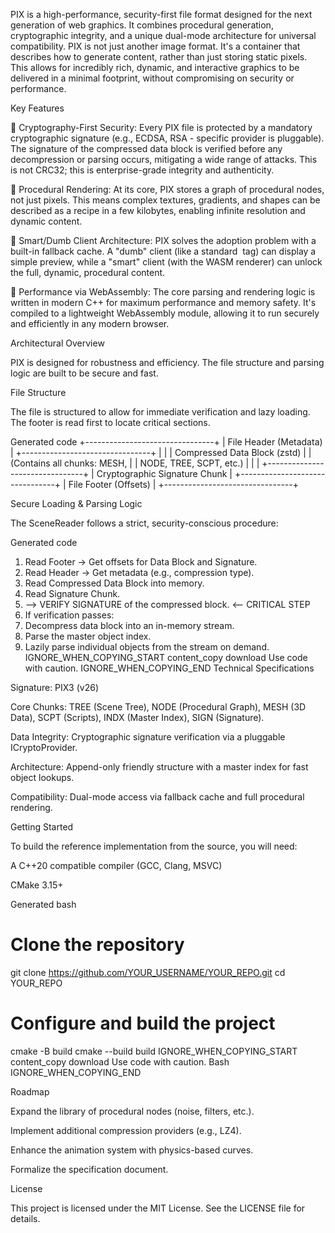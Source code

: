 
PIX is a high-performance, security-first file format designed for the next generation of web graphics. It combines procedural generation, cryptographic integrity, and a unique dual-mode architecture for universal compatibility.
PIX is not just another image format. It's a container that describes how to generate content, rather than just storing static pixels. This allows for incredibly rich, dynamic, and interactive graphics to be delivered in a minimal footprint, without compromising on security or performance.

Key Features

🔐 Cryptography-First Security: Every PIX file is protected by a mandatory cryptographic signature (e.g., ECDSA, RSA - specific provider is pluggable). The signature of the compressed data block is verified before any decompression or parsing occurs, mitigating a wide range of attacks. This is not CRC32; this is enterprise-grade integrity and authenticity.

🧠 Procedural Rendering: At its core, PIX stores a graph of procedural nodes, not just pixels. This means complex textures, gradients, and shapes can be described as a recipe in a few kilobytes, enabling infinite resolution and dynamic content.

🔄 Smart/Dumb Client Architecture: PIX solves the adoption problem with a built-in fallback cache. A "dumb" client (like a standard <img> tag) can display a simple preview, while a "smart" client (with the WASM renderer) can unlock the full, dynamic, procedural content.

🚀 Performance via WebAssembly: The core parsing and rendering logic is written in modern C++ for maximum performance and memory safety. It's compiled to a lightweight WebAssembly module, allowing it to run securely and efficiently in any modern browser.

Architectural Overview

PIX is designed for robustness and efficiency. The file structure and parsing logic are built to be secure and fast.

File Structure

The file is structured to allow for immediate verification and lazy loading. The footer is read first to locate critical sections.

Generated code
+--------------------------------+
|      File Header (Metadata)    |
+--------------------------------+
|                                |
|   Compressed Data Block (zstd) |
|   (Contains all chunks: MESH,  |
|    NODE, TREE, SCPT, etc.)     |
|                                |
+--------------------------------+
|  Cryptographic Signature Chunk |
+--------------------------------+
|    File Footer (Offsets)       |
+--------------------------------+

Secure Loading & Parsing Logic

The SceneReader follows a strict, security-conscious procedure:

Generated code
1. Read Footer -> Get offsets for Data Block and Signature.
2. Read Header -> Get metadata (e.g., compression type).
3. Read Compressed Data Block into memory.
4. Read Signature Chunk.
5. --> VERIFY SIGNATURE of the compressed block. <-- CRITICAL STEP
6. If verification passes:
7.    Decompress data block into an in-memory stream.
8.    Parse the master object index.
9.    Lazily parse individual objects from the stream on demand.
IGNORE_WHEN_COPYING_START
content_copy
download
Use code with caution.
IGNORE_WHEN_COPYING_END
Technical Specifications

Signature: PIX3 (v26)

Core Chunks: TREE (Scene Tree), NODE (Procedural Graph), MESH (3D Data), SCPT (Scripts), INDX (Master Index), SIGN (Signature).

Data Integrity: Cryptographic signature verification via a pluggable ICryptoProvider.

Architecture: Append-only friendly structure with a master index for fast object lookups.

Compatibility: Dual-mode access via fallback cache and full procedural rendering.

Getting Started

To build the reference implementation from the source, you will need:

A C++20 compatible compiler (GCC, Clang, MSVC)

CMake 3.15+

Generated bash
# Clone the repository
git clone https://github.com/YOUR_USERNAME/YOUR_REPO.git
cd YOUR_REPO

# Configure and build the project
cmake -B build
cmake --build build
IGNORE_WHEN_COPYING_START
content_copy
download
Use code with caution.
Bash
IGNORE_WHEN_COPYING_END


Roadmap

Expand the library of procedural nodes (noise, filters, etc.).

Implement additional compression providers (e.g., LZ4).

Enhance the animation system with physics-based curves.

Formalize the specification document.

License

This project is licensed under the MIT License. See the LICENSE file for details.
